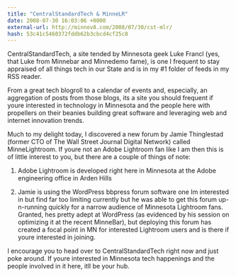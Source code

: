 ```yaml
---
title: "CentralStandardTech & MinneLR"
date: 2008-07-30 16:03:06 +0000
external-url: http://minnov8.com/2008/07/30/cst-mlr/
hash: 53c41c5460372fddb62b3cbcd4cf25c8
---
```


CentralStandardTech, a site tended by Minnesota geek Luke Francl (yes, that Luke from Minnebar and Minnedemo fame), is one I frequent to stay appraised of all things tech in our State and is in my #1 folder of feeds in my RSS reader.

From a great tech blogroll to a calendar of events and, especially, an aggregation of posts from those blogs, its a site you should frequent if youre interested in technology in Minnesota and the people here with propellers on their beanies building great software and leveraging web and internet innovation trends.

Much to my delight today, I discovered a new forum by Jamie Thinglestad (former CTO of The Wall Street Journal Digital Network) called MinneLightroom. If youre not an Adobe Lightroom fan like I am then this is of little interest to you, but there are a couple of things of note:

1) Adobe Lightroom is developed right here in Minnesota at the Adobe engineering office in Arden Hills

2) Jamie is using the WordPress bbpress forum software  one Im interested in but find far too limiting currently  but he was able to get this forum up-n-running quickly for a narrow audience of Minnesota Lightroom fans. Granted, hes pretty adept at WordPress (as evidenced by his session on optimizing it at the recent MinneBar), but deploying this forum has created a focal point in MN for interested Lightroom users and is there if youre interested in joining.

I encourage you to head over to CentralStandardTech right now and just poke around. If youre interested in Minnesota tech happenings and the people involved in it here, itll be your hub.

